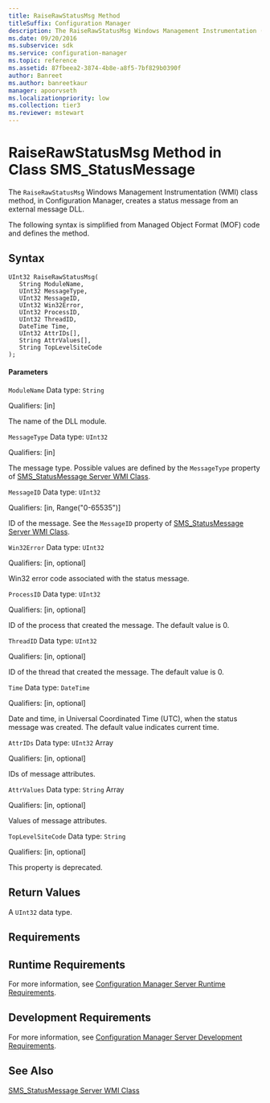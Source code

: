 ```yaml
---
title: RaiseRawStatusMsg Method
titleSuffix: Configuration Manager
description: The RaiseRawStatusMsg Windows Management Instrumentation (WMI) class method creates a status message from an external message DLL.
ms.date: 09/20/2016
ms.subservice: sdk
ms.service: configuration-manager
ms.topic: reference
ms.assetid: 87fbeea2-3874-4b8e-a8f5-7bf829b0390f
author: Banreet
ms.author: banreetkaur
manager: apoorvseth
ms.localizationpriority: low
ms.collection: tier3
ms.reviewer: mstewart
---
```

# RaiseRawStatusMsg Method in Class SMS_StatusMessage
The `RaiseRawStatusMsg` Windows Management Instrumentation (WMI) class method, in Configuration Manager, creates a status message from an external message DLL.

 The following syntax is simplified from Managed Object Format (MOF) code and defines the method.

## Syntax

```
UInt32 RaiseRawStatusMsg(
   String ModuleName,
   UInt32 MessageType,
   UInt32 MessageID,
   UInt32 Win32Error,
   UInt32 ProcessID,
   UInt32 ThreadID,
   DateTime Time,
   UInt32 AttrIDs[],
   String AttrValues[],
   String TopLevelSiteCode
);
```

#### Parameters
 `ModuleName`
 Data type: `String`

 Qualifiers: [in]

 The name of the DLL module.

 `MessageType`
 Data type: `UInt32`

 Qualifiers: [in]

 The message type. Possible values are defined by the `MessageType` property of [SMS_StatusMessage Server WMI Class](../../../../../develop/reference/core/servers/manage/sms_statusmessage-server-wmi-class.md).

 `MessageID`
 Data type: `UInt32`

 Qualifiers: [in, Range("0-65535")]

 ID of the message. See the `MessageID` property of [SMS_StatusMessage Server WMI Class](../../../../../develop/reference/core/servers/manage/sms_statusmessage-server-wmi-class.md).

 `Win32Error`
 Data type: `UInt32`

 Qualifiers: [in, optional]

 Win32 error code associated with the status message.

 `ProcessID`
 Data type: `UInt32`

 Qualifiers: [in, optional]

 ID of the process that created the message. The default value is 0.

 `ThreadID`
 Data type: `UInt32`

 Qualifiers: [in, optional]

 ID of the thread that created the message. The default value is 0.

 `Time`
 Data type: `DateTime`

 Qualifiers: [in, optional]

 Date and time, in Universal Coordinated Time (UTC), when the status message was created. The default value indicates current time.

 `AttrIDs`
 Data type: `UInt32` Array

 Qualifiers: [in, optional]

 IDs of message attributes.

 `AttrValues`
 Data type: `String` Array

 Qualifiers: [in, optional]

 Values of message attributes.

 `TopLevelSiteCode`
 Data type: `String`

 Qualifiers: [in, optional]

 This property is deprecated.

## Return Values
 A `UInt32` data type.

## Requirements

## Runtime Requirements
 For more information, see [Configuration Manager Server Runtime Requirements](../../../../../develop/core/reqs/server-runtime-requirements.md).

## Development Requirements
 For more information, see [Configuration Manager Server Development Requirements](../../../../../develop/core/reqs/server-development-requirements.md).

## See Also
 [SMS_StatusMessage Server WMI Class](../../../../../develop/reference/core/servers/manage/sms_statusmessage-server-wmi-class.md)
